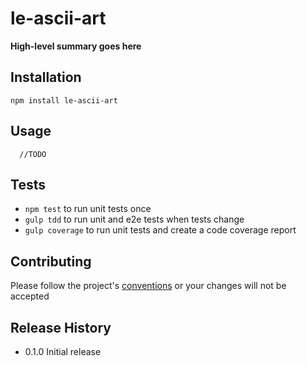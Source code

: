 le-ascii-art
=========

**High-level summary goes here**

## Installation

  `npm install le-ascii-art`

## Usage

```
  //TODO
```

## Tests

* `npm test` to run unit tests once
* `gulp tdd` to run unit and e2e tests when tests change
* `gulp coverage` to run unit tests and create a code coverage report

## Contributing

Please follow the project's [conventions](https://github.com/castle-dev/le-ascii-art/blob/develop/CONTRIBUTING.md) or your changes will not be accepted

## Release History

* 0.1.0 Initial release
